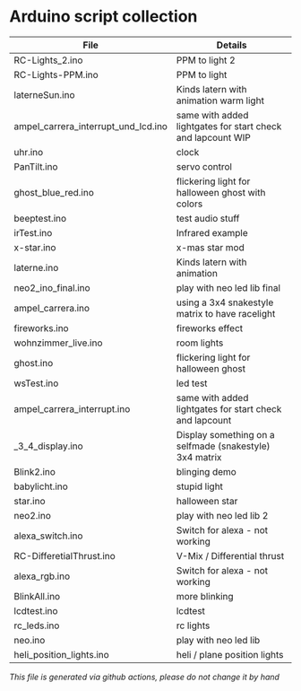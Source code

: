 # Arduino script collection

| File | Details |
| --- | --- |
| RC-Lights_2.ino | PPM to light 2 |
| RC-Lights-PPM.ino | PPM to light |
| laterneSun.ino | Kinds latern with animation warm light |
| ampel_carrera_interrupt_und_lcd.ino | same with added lightgates for start check and lapcount WIP |
| uhr.ino | clock |
| PanTilt.ino | servo control |
| ghost_blue_red.ino | flickering light for halloween ghost with colors |
| beeptest.ino | test audio stuff |
| irTest.ino | Infrared example |
| x-star.ino | x-mas star mod |
| laterne.ino | Kinds latern with animation |
| neo2_ino_final.ino | play with neo led lib final |
| ampel_carrera.ino | using a 3x4 snakestyle matrix to have racelight |
| fireworks.ino | fireworks effect |
| wohnzimmer_live.ino | room lights |
| ghost.ino | flickering light for halloween ghost |
| wsTest.ino | led test |
| ampel_carrera_interrupt.ino | same with added lightgates for start check and lapcount |
| _3_4_display.ino | Display something on a selfmade (snakestyle) 3x4 matrix |
| Blink2.ino | blinging demo |
| babylicht.ino | stupid light |
| star.ino | halloween star |
| neo2.ino | play with neo led lib 2 |
| alexa_switch.ino | Switch for alexa - not working |
| RC-DifferetialThrust.ino | V-Mix / Differential thrust |
| alexa_rgb.ino | Switch for alexa - not working |
| BlinkAll.ino | more blinking |
| lcdtest.ino | lcdtest |
| rc_leds.ino | rc lights |
| neo.ino | play with neo led lib |
| heli_position_lights.ino | heli / plane position lights |



*This file is generated via github actions, please do not change it by hand*